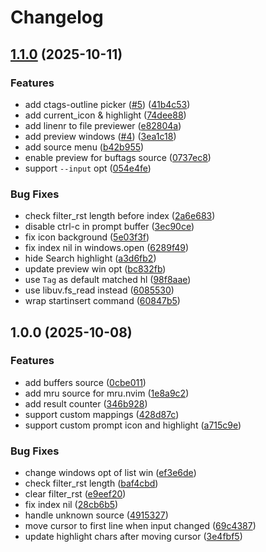 # Changelog

## [1.1.0](https://github.com/wsdjeg/picker.nvim/compare/v1.0.0...v1.1.0) (2025-10-11)


### Features

* add ctags-outline picker ([#5](https://github.com/wsdjeg/picker.nvim/issues/5)) ([41b4c53](https://github.com/wsdjeg/picker.nvim/commit/41b4c53ac6cdae832d67d2d74d348f4a91da63ec))
* add current_icon & highlight ([74dee88](https://github.com/wsdjeg/picker.nvim/commit/74dee88f5d4ef8bc266248cad9b0b0e8a0ec6f6c))
* add linenr to file previewer ([e82804a](https://github.com/wsdjeg/picker.nvim/commit/e82804a7e6956044a90317fc177541074789f691))
* add preview windows ([#4](https://github.com/wsdjeg/picker.nvim/issues/4)) ([3ea1c18](https://github.com/wsdjeg/picker.nvim/commit/3ea1c1818fbb0eca928f46565b8760678d1e6b08))
* add source menu ([b42b955](https://github.com/wsdjeg/picker.nvim/commit/b42b955f48dedcc188b0678013057d56ddd43e3c))
* enable preview for buftags source ([0737ec8](https://github.com/wsdjeg/picker.nvim/commit/0737ec8ce63f77a3990c39c37147b78e9be3edec))
* support `--input` opt ([054e4fe](https://github.com/wsdjeg/picker.nvim/commit/054e4fea3eef64198ccd9ab4ef9a58cf8d57a3e7))


### Bug Fixes

* check filter_rst length before index ([2a6e683](https://github.com/wsdjeg/picker.nvim/commit/2a6e6838298e6ff387e0ae73037f9ad13d98898b))
* disable ctrl-c in prompt buffer ([3ec90ce](https://github.com/wsdjeg/picker.nvim/commit/3ec90ce64c2186ea38780ca411de28f069b42b69))
* fix icon background ([5e03f3f](https://github.com/wsdjeg/picker.nvim/commit/5e03f3fd4a2a3408726556085872ed925afb3296))
* fix index nil in windows.open ([6289f49](https://github.com/wsdjeg/picker.nvim/commit/6289f493dab075f209f74790d375768c6e570ba6))
* hide Search highlight ([a3d6fb2](https://github.com/wsdjeg/picker.nvim/commit/a3d6fb2229a5394270bbb664cd8364d6cfabdff9))
* update preview win opt ([bc832fb](https://github.com/wsdjeg/picker.nvim/commit/bc832fb97a8092a56ed885c30b9a4220c18c6dfb))
* use `Tag` as default matched hl ([98f8aae](https://github.com/wsdjeg/picker.nvim/commit/98f8aaebdcdd2f8154cb22c98c70caf527a2e7d5))
* use libuv.fs_read instead ([6085530](https://github.com/wsdjeg/picker.nvim/commit/6085530bdb3f55df67668c3cc4e74a2c31f9a35c))
* wrap startinsert command ([60847b5](https://github.com/wsdjeg/picker.nvim/commit/60847b5254b68f34873b2bfe33612fff4af9c38b))

## 1.0.0 (2025-10-08)


### Features

* add buffers source ([0cbe011](https://github.com/wsdjeg/picker.nvim/commit/0cbe0115a97d720e4a94d8fd154c051073807ba9))
* add mru source for mru.nvim ([1e8a9c2](https://github.com/wsdjeg/picker.nvim/commit/1e8a9c2257d89ecdb6ea64d554c00b9f9a29c4e1))
* add result counter ([346b928](https://github.com/wsdjeg/picker.nvim/commit/346b928d93a6ea189c989f60456dccc590a096f1))
* support custom mappings ([428d87c](https://github.com/wsdjeg/picker.nvim/commit/428d87cdc167a526d63358f2a18d4b518e851aa5))
* support custom prompt icon and highlight ([a715c9e](https://github.com/wsdjeg/picker.nvim/commit/a715c9efc82b5786e341047aa772dbd265d8488b))


### Bug Fixes

* change windows opt of list win ([ef3e6de](https://github.com/wsdjeg/picker.nvim/commit/ef3e6de2d8a92cfb80a7a3cc0af1b440e2a12d99))
* check filter_rst length ([baf4cbd](https://github.com/wsdjeg/picker.nvim/commit/baf4cbd987a388b3d21e57c9711fec19905ac910))
* clear filter_rst ([e9eef20](https://github.com/wsdjeg/picker.nvim/commit/e9eef20bdc6fd166af9dfe1f8bd960f0e2919a56))
* fix index nil ([28cb6b5](https://github.com/wsdjeg/picker.nvim/commit/28cb6b585551282559fa01acdb2733288d00879b))
* handle unknown source ([4915327](https://github.com/wsdjeg/picker.nvim/commit/4915327d84085ca32f28d664643672dba03cbde0))
* move cursor to first line when input changed ([69c4387](https://github.com/wsdjeg/picker.nvim/commit/69c438788528531c9edd91ea1aef97f0af9a3371))
* update highlight chars after moving cursor ([3e4fbf5](https://github.com/wsdjeg/picker.nvim/commit/3e4fbf5b4c85e959ccc4192a5ae5c86284c00ae8))
